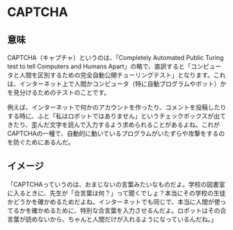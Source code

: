 # CAPTCHA
## 意味
CAPTCHA（キャプチャ）というのは、「Completely Automated Public Turing test to tell Computers and Humans Apart」の略で、直訳すると「コンピュータと人間を区別するための完全自動公開チューリングテスト」となります。これは、インターネット上で人間かコンピュータ（特に自動プログラムやボット）かを見分けるためのテストのことです。

例えば、インターネットで何かのアカウントを作ったり、コメントを投稿したりする時に、ふと「私はロボットではありません」というチェックボックスが出てきたり、歪んだ文字を読んで入力するよう求められることがあるよね。これがCAPTCHAの一種で、自動的に動いているプログラムがいたずらや攻撃をするのを防ぐためにあるんだ。

## イメージ

「CAPTCHAっていうのは、おまじないの言葉みたいなものだよ。学校の図書室に入るときに、先生が「合言葉は何？」って聞くでしょ？本当にその学校の生徒かどうかを確かめるためだよね。インターネットでも同じで、本当に人間が使ってるかを確かめるために、特別な合言葉を入力させるんだよ。ロボットはその合言葉が読めないから、ちゃんと人間だけが入れるようになっているんだね。」